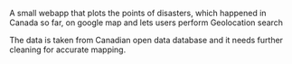 A small webapp that plots the points of disasters, which happened in Canada so far, on google map and lets users perform Geolocation search

The data is taken from Canadian open data database and it needs further cleaning for accurate mapping.